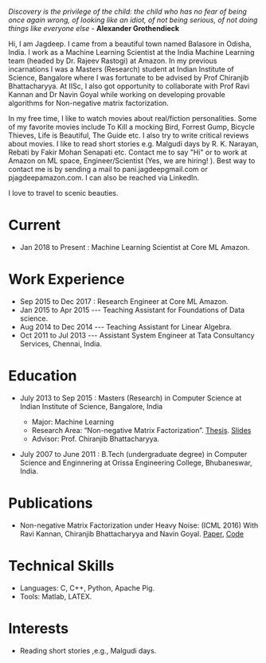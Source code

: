  _Discovery is the privilege of the child: the child who has no fear of being once again wrong, of looking like an idiot, of not being serious, of not doing things like everyone else_ - **Alexander Grothendieck**

Hi, I am Jagdeep. I came from a beautiful town named Balasore in Odisha, India. I work as a Machine Learning Scientist at the India Machine Learning team (headed by Dr. Rajeev Rastogi) at Amazon. In my previous incarnations I was a Masters (Research) student at Indian Institute of Science, Bangalore where I was fortunate to be advised by Prof Chiranjib Bhattacharyya. At IISc, I also got opportunity to collaborate with Prof Ravi Kannan and Dr Navin Goyal while working on developing provable algorithms for Non-negative matrix factorization.

In my free time, I like to watch movies about real/fiction personalities. Some of my favorite movies include To Kill a mocking Bird, Forrest Gump, Bicycle Thieves, Life is Beautiful, The Guide etc. I also try to write critical reviews about movies. 
I like to read short stories e.g. Malgudi days by R. K. Narayan, Rebati by Fakir Mohan Senapati etc. 
Contact me to say "Hi" or to work at Amazon on ML space, Engineer/Scientist (Yes, we are hiring! ). Best way to contact me is by sending a mail to pani.jagdeep<at>gmail.com or pjagdeep<at>amazon.com. I can also be reached via LinkedIn. 

I love to travel to scenic beauties.


# [](#header-1)Current
*   Jan 2018 to Present  : Machine Learning Scientist at Core ML Amazon.

# [](#header-2)Work Experience
*   Sep 2015 to Dec 2017 : Research Engineer at Core ML Amazon.
*   Jan 2015 to Apr 2015 --- Teaching Assistant for Foundations of Data science.
*   Aug 2014 to Dec 2014 --- Teaching Assistant for Linear Algebra. 
*   Oct 2011 to Jul 2013 --- Assistant System Engineer at Tata Consultancy Services, Chennai, India.


# [](#header-3)Education

- July 2013 to Sep 2015 :  Masters (Research) in Computer Science at Indian Institute of Science, Bangalore, India 
  - Major: Machine Learning
  - Research Area: “Non-negative Matrix Factorization”. [Thesis](https://www.dropbox.com/s/aqbknadpvnxhyo8/thesis_jagdeep_v2.pdf?dl=0). [Slides](https://www.dropbox.com/s/7i3qimafbtjynvz/TSVDNMF-slide-full.pdf?dl=0)
  - Advisor: Prof. Chiranjib Bhattacharyya.
    
- July 2007 to June 2011 :  B.Tech (undergraduate degree) in Computer Science and Enginnering at Orissa Engineering College, Bhubaneswar, India.


# [](#header-4)Publications

*   Non-negative Matrix Factorization under Heavy Noise: (ICML 2016) With Ravi Kannan, Chiranjib Bhattacharyya and Navin Goyal. [Paper](http://proceedings.mlr.press/v48/bhattacharya16.pdf), [Code](https://github.com/jagdeeppani/TSVDNMF)

# [](#header-5)Technical Skills
*   Languages: C, C++, Python, Apache Pig.
*   Tools: Matlab, LATEX.

# [](#header-5)Interests
*   Reading short stories ,e.g., Malgudi days. 
